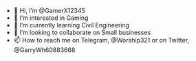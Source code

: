 - 👋 Hi, I’m @GamerX12345
- 👀 I’m interested in Gaming
- 🌱 I’m currently learning Civil Engineering
- 💞️ I’m looking to collaborate on Small businesses
- 📫 How to reach me on Telegram, @Worship321 or on Twitter, @GarryWh60883668

<!---
GamerX12345/GamerX12345 is a ✨ special ✨ repository because its `README.md` (this file) appears on your GitHub profile.
You can click the Preview link to take a look at your changes.
--->
